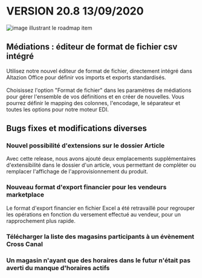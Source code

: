 <div class='releaseNotesVersion'>
<div class='titreEtDate'><h1>VERSION 20.8 <span class='date-release'>13/09/2020</span></h1></div>
<div class='releasesImportantes'>
<!-- item 14251 -->
<div class='roadmapItem'>
<div class='image'><img src='https://altazion.blob.core.windows.net/public/roadmap/20-8-editeur-fichiers.png' alt='image illustrant le roadmap item' /></div>
<div class='titre'><h2>Médiations : éditeur de format de fichier csv intégré</h2></div>
<div class='description'><div>Utilisez notre nouvel éditeur de format de fichier, directement intégré dans Altazion Office pour définir vos imports et exports standardisés.&nbsp;</div><div><br></div><div>Choisissez l'option &quot;Format de fichier&quot; dans les paramètres de médiations pour gérer l'ensemble de vos définitions et en créer de nouvelles. Vous pourrez définir le mapping des colonnes, l'encodage, le séparateur et toutes les options pour notre moteur EDI.&nbsp;</div></div>
</div>
</div>
<h2>Bugs fixes et modifications diverses</h2>
<div class='bugsEtMod'>
<div class='correctionsOuMod'>
<div class='titre'><h3>Nouvel possibilité d'extensions sur le dossier Article</h3></div>
<div class='description'><div>Avec cette release, nous avons ajouté deux emplacements supplémentaires d'extensibilité dans le dossier d'un article, vous permettant de compléter ou remplacer l'affichage de l'approvisionnement du produit.</div></div>
</div>
<div class='correctionsOuMod'>
<div class='titre'><h3>Nouveau format d'export financier pour les vendeurs marketplace</h3></div>
<div class='description'><div>Le format d'export financier en fichier Excel a été retravaillé pour regrouper les opérations en fonction du versement effectué au vendeur, pour un rapprochement plus rapide.</div></div>
</div>
<div class='correctionsOuMod'>
<div class='titre'><h3>Télécharger la liste des magasins participants à un évènement Cross Canal</h3></div>
</div>
<div class='correctionsOuMod'>
<div class='titre'><h3>Un magasin n'ayant que des horaires dans le futur n'était pas averti du manque d'horaires actifs</h3></div>
</div>
</div>
</div>

